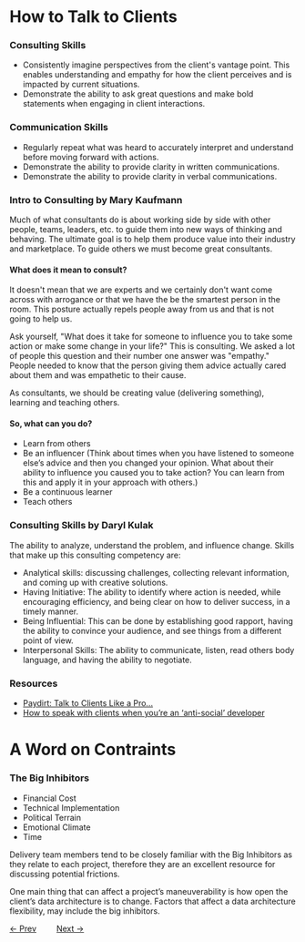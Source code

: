 # How to Talk to Clients

### Consulting Skills
- Consistently imagine perspectives from the client's vantage point. This enables understanding and empathy for how the client perceives and is impacted by current situations.
- Demonstrate the ability to ask great questions and make bold statements when engaging in client interactions.

### Communication Skills
- Regularly repeat what was heard to accurately interpret and understand before moving forward with actions.
- Demonstrate the ability to provide clarity in written communications.
- Demonstrate the ability to provide clarity in verbal communications.

### Intro to Consulting by Mary Kaufmann
Much of what consultants do is about working side by side with other people, teams, leaders, etc. to guide them into new ways of thinking and behaving. The ultimate goal is to help them produce value into their industry and marketplace. To guide others we must become great consultants.

#### What does it mean to consult?
It doesn't mean that we are experts and we certainly don't want come across with arrogance or that we have the be the smartest person in the room. This posture actually repels people away from us and that is not going to help us.

Ask yourself, "What does it take for someone to influence you to take some action or make some change in your life?" This is consulting. We asked a lot of people this question and their number one answer was "empathy." People needed to know that the person giving them advice actually cared about them and was empathetic to their cause.

As consultants, we should be creating value (delivering something), learning and teaching others.

#### So, what can you do?
- Learn from others
- Be an influencer (Think about times when you have listened to someone else’s advice and then you changed your opinion. What about their ability to influence you caused you to take action? You can learn from this and apply it in your approach with others.)
- Be a continuous learner
- Teach others


### Consulting Skills by Daryl Kulak
The ability to analyze, understand the problem, and influence change. Skills that make up this consulting competency are:

- Analytical skills: discussing challenges, collecting relevant information, and coming up with creative solutions.
- Having Initiative: The ability to identify where action is needed, while encouraging efficiency, and being clear on how to deliver success, in a timely manner.
- Being Influential: This can be done by establishing good rapport, having the ability to convince your audience, and see things from a different point of view.
- Interpersonal Skills: The ability to communicate, listen, read others body language, and having the ability to negotiate.

### Resources
- [Paydirt: Talk to Clients Like a Pro...](https://paydirtapp.com/blog/talk-to-clients-with-these-communication-hacks/)
- [How to speak with clients when you’re an ‘anti-social’ developer
](https://www.godaddy.com/garage/how-to-speak-with-clients-when-youre-an-anti-social-developer/)

# A Word on Contraints

### The Big Inhibitors
- Financial Cost
- Technical Implementation
- Political Terrain
- Emotional Climate 
- Time

Delivery team members tend to be closely familiar with the Big Inhibitors as they relate to each project, therefore they are an excellent resource for discussing potential frictions. 

One main thing that can affect a project’s maneuverability is how open the client’s data architecture is to change. Factors that affect a data architecture flexibility, may include the big inhibitors.

[&larr; Prev](./OthersInRelationToArtisans.md) &nbsp;&nbsp;&nbsp;&nbsp;&nbsp;&nbsp;&nbsp;&nbsp;[Next &rarr;](./WhenToPrototype.md)